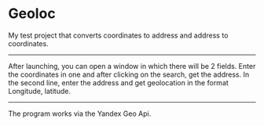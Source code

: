 # Geoloc
My test project that converts coordinates to address and address to coordinates.
***
After launching, you can open a window in which there will be 2 fields.
Enter the coordinates in one and after clicking on the search, get the address.
In the second line, enter the address and get geolocation in the format Longitude, latitude.
***
The program works via the Yandex Geo Api.
